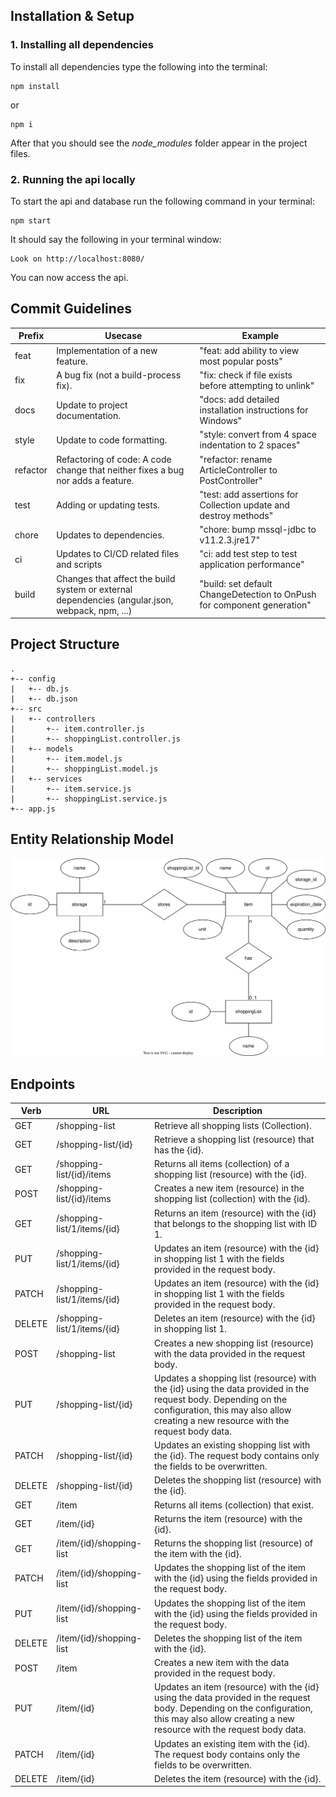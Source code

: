## Installation & Setup

### 1. Installing all dependencies

To install all dependencies type the following into the terminal:

```
npm install
```

or

```
npm i
```

After that you should see the _node_modules_ folder appear in the project files.

### 2. Running the api locally

To start the api and database run the following command in your terminal:

```
npm start
```

It should say the following in your terminal window:

```
Look on http://localhost:8080/
```

You can now access the api.

## Commit Guidelines

| Prefix   | Usecase                                                                                         | Example                                                                 |
| -------- | ----------------------------------------------------------------------------------------------- | ----------------------------------------------------------------------- |
| feat     | Implementation of a new feature.                                                                | "feat: add ability to view most popular posts"                          |
| fix      | A bug fix (not a build-process fix).                                                            | "fix: check if file exists before attempting to unlink"                 |
| docs     | Update to project documentation.                                                                | "docs: add detailed installation instructions for Windows"              |
| style    | Update to code formatting.                                                                      | "style: convert from 4 space indentation to 2 spaces"                   |
| refactor | Refactoring of code: A code change that neither fixes a bug nor adds a feature.                 | "refactor: rename ArticleController to PostController"                  |
| test     | Adding or updating tests.                                                                       | "test: add assertions for Collection update and destroy methods"        |
| chore    | Updates to dependencies.                                                                        | "chore: bump mssql-jdbc to v11.2.3.jre17"                               |
| ci       | Updates to CI/CD related files and scripts                                                      | "ci: add test step to test application performance"                     |
| build    | Changes that affect the build system or external dependencies (angular.json, webpack, npm, ...) | "build: set default ChangeDetection to OnPush for component generation" |

## Project Structure

```
.
+-- config
|   +-- db.js
|   +-- db.json
+-- src
|   +-- controllers
|       +-- item.controller.js
|       +-- shoppingList.controller.js
|   +-- models
|       +-- item.model.js
|       +-- shoppingList.model.js
|   +-- services
|       +-- item.service.js
|       +-- shoppingList.service.js
+-- app.js
```

## Entity Relationship Model

![ER Model SVG](docs/assets/er-model.svg)

## Endpoints

| Verb   | URL                         | Description                                                                                                                                                                                           |
| ------ | --------------------------- | ----------------------------------------------------------------------------------------------------------------------------------------------------------------------------------------------------- |
| GET    | /shopping-list              | Retrieve all shopping lists (Collection).                                                                                                                                                             |
| GET    | /shopping-list/{id}         | Retrieve a shopping list (resource) that has the {id}.                                                                                                                                                |
| GET    | /shopping-list/{id}/items   | Returns all items (collection) of a shopping list (resource) with the {id}.                                                                                                                           |
| POST   | /shopping-list/{id}/items   | Creates a new item (resource) in the shopping list (collection) with the {id}.                                                                                                                        |
| GET    | /shopping-list/1/items/{id} | Returns an item (resource) with the {id} that belongs to the shopping list with ID 1.                                                                                                                 |
| PUT    | /shopping-list/1/items/{id} | Updates an item (resource) with the {id} in shopping list 1 with the fields provided in the request body.                                                                                             |
| PATCH  | /shopping-list/1/items/{id} | Updates an item (resource) with the {id} in shopping list 1 with the fields provided in the request body.                                                                                             |
| DELETE | /shopping-list/1/items/{id} | Deletes an item (resource) with the {id} in shopping list 1.                                                                                                                                          |
| POST   | /shopping-list              | Creates a new shopping list (resource) with the data provided in the request body.                                                                                                                    |
| PUT    | /shopping-list/{id}         | Updates a shopping list (resource) with the {id} using the data provided in the request body. Depending on the configuration, this may also allow creating a new resource with the request body data. |
| PATCH  | /shopping-list/{id}         | Updates an existing shopping list with the {id}. The request body contains only the fields to be overwritten.                                                                                         |
| DELETE | /shopping-list/{id}         | Deletes the shopping list (resource) with the {id}.                                                                                                                                                   |
| GET    | /item                       | Returns all items (collection) that exist.                                                                                                                                                            |
| GET    | /item/{id}                  | Returns the item (resource) with the {id}.                                                                                                                                                            |
| GET    | /item/{id}/shopping-list    | Returns the shopping list (resource) of the item with the {id}.                                                                                                                                       |
| PATCH  | /item/{id}/shopping-list    | Updates the shopping list of the item with the {id} using the fields provided in the request body.                                                                                                    |
| PUT    | /item/{id}/shopping-list    | Updates the shopping list of the item with the {id} using the fields provided in the request body.                                                                                                    |
| DELETE | /item/{id}/shopping-list    | Deletes the shopping list of the item with the {id}.                                                                                                                                                  |
| POST   | /item                       | Creates a new item with the data provided in the request body.                                                                                                                                        |
| PUT    | /item/{id}                  | Updates an item (resource) with the {id} using the data provided in the request body. Depending on the configuration, this may also allow creating a new resource with the request body data.         |
| PATCH  | /item/{id}                  | Updates an existing item with the {id}. The request body contains only the fields to be overwritten.                                                                                                  |
| DELETE | /item/{id}                  | Deletes the item (resource) with the {id}.                                                                                                                                                            |

